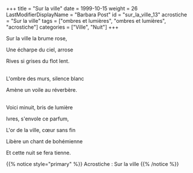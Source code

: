 +++
title = "Sur la ville"
date = 1999-10-15
weight = 26
LastModifierDisplayName = "Barbara Post"
id = "sur_la_ville_13"
acrostiche = "Sur la ville"
tags = ["ombres et lumières", "ombres et lumières", "acrostiche"]
categories = ["Ville", "Nuit"]
+++

Sur la ville la brume rose,

Une écharpe du ciel, arrose

Rives si grises du flot lent.

 \
L'ombre des murs, silence blanc

Amène un voile au réverbère.

 \
Voici minuit, bris de lumière

Ivres, s'envole ce parfum,

L'or de la ville, cœur sans fin

Libère un chant de bohémienne

Et cette nuit se fera tienne.

{{% notice style="primary" %}}
Acrostiche : Sur la ville
{{% /notice %}}
